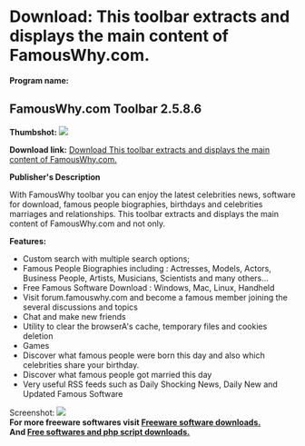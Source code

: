 # Download: This toolbar extracts and displays the main content of FamousWhy.com.

**Program name:**

## FamousWhy.com Toolbar 2.5.8.6

  
**Thumbshot:** ![](http://www.freewarefiles.com/screenshot/fmswhytbar_md.jpg)   
  
**Download link:** [Download This toolbar extracts and displays the main content of FamousWhy.com.](http://freesoftwares.boysofts.com/FamousWhy-Toolbar_program_56277.html)  
  


**Publisher's Description**  
  


With FamousWhy toolbar you can enjoy the latest celebrities news, software for download, famous people biographies, birthdays and celebrities marriages and relationships. This toolbar extracts and displays the main content of FamousWhy.com and not only. 

**Features:**

  * Custom search with multiple search options; 
  * Famous People Biographies including : Actresses, Models, Actors, Business People, Artists, Musicians, Scientists and many others... 
  * Free Famous Software Download : Windows, Mac, Linux, Handheld 
  * Visit forum.famouswhy.com and become a famous member joining the several discussions and topics 
  * Chat and make new friends 
  * Utility to clear the browserA's cache, temporary files and cookies deletion 
  * Games 
  * Discover what famous people were born this day and also which celebrities share your birthday. 
  * Discover what famous people got married this day 
  * Very useful RSS feeds such as Daily Shocking News, Daily New and Updated Famous Software 

  
  
Screenshot: ![](http://www.freewarefiles.com/screenshot/fmswhytbar.jpg)   
**For more freeware softwares visit [Freeware software downloads.](http://freesoftwares.boysofts.com/)**   
**And [Free softwares and php script downloads.](http://www.boysofts.com/)**

